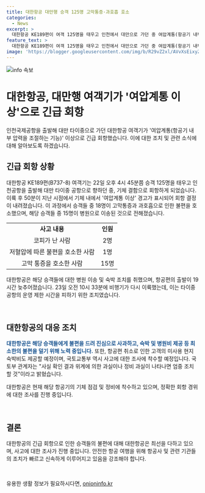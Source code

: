 ```yaml
---
title: 대한항공 대만행 승객 125명 고막통증·과호흡 호소
categories:
  - News
excerpt: >
  대한항공 KE189편이 여객 125명을 태우고 인천에서 대만으로 가던 중 여압계통(항공기 내부 압력을 조절하는 기능) 이상으로 긴급 회항했다. 호텔 숙박과 병원비를 제공했고, 15명이 병원으로 이송되었으며 18명이 불쾌한 증상을 호소했다. 여행 일정을 취소한 승객도 있었고, 결국 23일 출발하는데 19시간이 지체됐다. 대한항공은 사과하고 사고 조사에 나섰으며, 국토부도 엄중한 대응을 약속했다. #대한항공회항
feature_text: >
  대한항공 KE189편이 여객 125명을 태우고 인천에서 대만으로 가던 중 여압계통(항공기 내부 압력을 조절하는 기능) 이상으로 긴급 회항했다. 호텔 숙박과 병원비를 제공했고, 15명이 병원으로 이송되었으며 18명이 불쾌한 증상을 호소했다. 여행 일정을 취소한 승객도 있었고, 결국 23일 출발하는데 19시간이 지체됐다. 대한항공은 사과하고 사고 조사에 나섰으며, 국토부도 엄중한 대응을 약속했다. #대한항공회항
image: 'https://blogger.googleusercontent.com/img/b/R29vZ2xl/AVvXsEixyZcFfHzMRdzZMjFBmAUKJYCLCGyLL1o632UiGVXcaFdKo_bkvkuCioo0uUKlGfBVcT3P84aROyZIXSBEx3Aw5nCQ3pTgDom1WDC4m8eifvWiAmWEEVb4x6G_l8C0QH225ldMjyaFvpxGEBGNO37VmDTDMHGhJPq73UglMfDca1-0aw/s1600/blogspot.png'
---
```


<p><img src="https://blogger.googleusercontent.com/img/b/R29vZ2xl/AVvXsEixyZcFfHzMRdzZMjFBmAUKJYCLCGyLL1o632UiGVXcaFdKo_bkvkuCioo0uUKlGfBVcT3P84aROyZIXSBEx3Aw5nCQ3pTgDom1WDC4m8eifvWiAmWEEVb4x6G_l8C0QH225ldMjyaFvpxGEBGNO37VmDTDMHGhJPq73UglMfDca1-0aw/s1600/blogspot.png" alt="info 속보" /></p>

<h1>대한항공, 대만행 여객기가 '여압계통 이상'으로 긴급 회항</h1>

<p data-ke-size="size16">인천국제공항을 출발해 대만 타이중으로 가던 대한항공 여객기가 '여압계통(항공기 내부 압력을 조절하는 기능)' 이상으로 긴급 회항했습니다. 이에 대한 조치 및 관련 소식에 대해 알아보도록 하겠습니다.</p>

<h2 data-ke-size="size26">긴급 회항 상황</h2>

<p>대한항공 KE189편(B737-8) 여객기는 22일 오후 4시 45분쯤 승객 125명을 태우고 인천공항을 출발해 대만 타이중 공항으로 향하던 중, 기체 결함으로 회항하게 되었습니다. 이륙 후 50분이 지난 시점에서 기체 내에서 '여압계통 이상' 경고가 표시되어 회항 결정이 내려졌습니다. 이 과정에서 승객들 중 18명이 고막통증과 과호흡으로 인한 불편을 호소했으며, 해당 승객들 중 15명이 병원으로 이송된 것으로 전해졌습니다.</p>

<table>
    <tbody>
        <tr>
            <td style="text-align: center; height: 17px;"><b>사고 내용</b></td>
            <td style="text-align: center; height: 17px;"><b>인원</b></td>
        </tr>
        <tr>
            <td style="text-align: center; height: 17px;">코피가 난 사람</td>
            <td style="text-align: center; height: 17px;">2명</td>
        </tr>
        <tr>
            <td style="text-align: center; height: 17px;">저혈압에 따른 불편을 호소한 사람</td>
            <td style="text-align: center; height: 17px;">1명</td>
        </tr>
        <tr>
            <td style="text-align: center; height: 17px;">고막 통증을 호소한 사람</td>
            <td style="text-align: center; height: 17px;">15명</td>
        </tr>
    </tbody>
</table>

<p>대한항공은 해당 승객들에 대한 병원 이송 및 숙박 조치를 취했으며, 항공편의 출발이 19시간 늦추어졌습니다. 23일 오전 10시 33분에 비행기가 다시 이륙했는데, 이는 타이중 공항의 운영 제한 시간을 피하기 위한 조치였습니다.</p>

<p data-ke-size="size16">&nbsp;</p>

<h2 data-ke-size="size26">대한항공의 대응 조치</h2>

<p><b><span style="color: #1a5490;">대한항공은 해당 승객들에게 불편을 드려 진심으로 사과하고, 숙박 및 병원비 제공 등 최소한의 불편을 덜기 위해 노력 중입니다.</span></b> 또한, 항공편 취소로 인한 고객의 미사용 현지 숙박비도 제공할 예정이며, 국토교통부 역시 사고에 대한 조사에 착수할 예정입니다. 국토부 관계자는 "사실 확인 결과 위계에 의한 과실이나 정비 과실이 나타나면 엄중 조치할 것"이라고 밝혔습니다.</p>

<p>대한항공은 현재 해당 항공기의 기체 점검 및 정비에 착수하고 있으며, 정확한 회항 경위에 대한 조사를 진행 중입니다.</p>

<p data-ke-size="size16">&nbsp;</p>

<h2 data-ke-size="size26">결론</h2>

<p>대한항공의 긴급 회항으로 인한 승객들의 불편에 대해 대한항공은 최선을 다하고 있으며, 사고에 대한 조사가 진행 중입니다. 안전한 항공 여행을 위해 항공사 및 관련 기관들의 조치가 빠르고 신속하게 이루어지고 있음을 강조해야 합니다.</p>

<p data-ke-size="size16">&nbsp;</p>
유용한 생활 정보가 필요하시다면, <a href="https://onioninfo.kr" rel="dofollow">onioninfo.kr</a>


